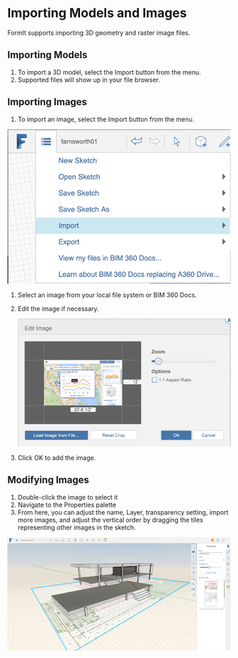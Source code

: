 # Importing Models and Images

FormIt supports importing 3D geometry and raster image files.

## Importing Models

1. To import a 3D model, select the Import button from the menu.
2. Supported files will show up in your file browser.

## Importing Images

1. To import an image, select the Import button from the menu.

![](.gitbook/assets/screen-shot-2019-11-14-at-4.58.02-pm.png)

1. Select an image from your local file system or BIM 360 Docs.
2. Edit the image if necessary.

   ![](.gitbook/assets/guid-71b095cb-f655-4b8d-8488-a474084f095f-low.png)

3. Click OK to add the image.

## Modifying Images

1. Double-click the image to select it
2. Navigate to the Properties palette
3. From here, you can adjust the name, Layer, transparency setting, import more images, and adjust the vertical order by dragging the tiles representing other images in the sketch.

![](.gitbook/assets/guid-911b5932-8342-4ccf-bbaf-b761959f482b-low.jpg)

